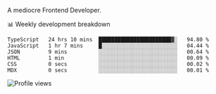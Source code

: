A mediocre Frontend Developer.

📊 Weekly development breakdown
<!--START_SECTION:waka-->

```text
TypeScript   24 hrs 10 mins  ███████████████████████▓░   94.80 %
JavaScript   1 hr 7 mins     █░░░░░░░░░░░░░░░░░░░░░░░░   04.44 %
JSON         9 mins          ░░░░░░░░░░░░░░░░░░░░░░░░░   00.64 %
HTML         1 min           ░░░░░░░░░░░░░░░░░░░░░░░░░   00.09 %
CSS          0 secs          ░░░░░░░░░░░░░░░░░░░░░░░░░   00.02 %
MDX          0 secs          ░░░░░░░░░░░░░░░░░░░░░░░░░   00.01 %
```

<!--END_SECTION:waka-->

<img src="https://gpvc.arturio.dev/iqbalfasri" alt="Profile views"/>
